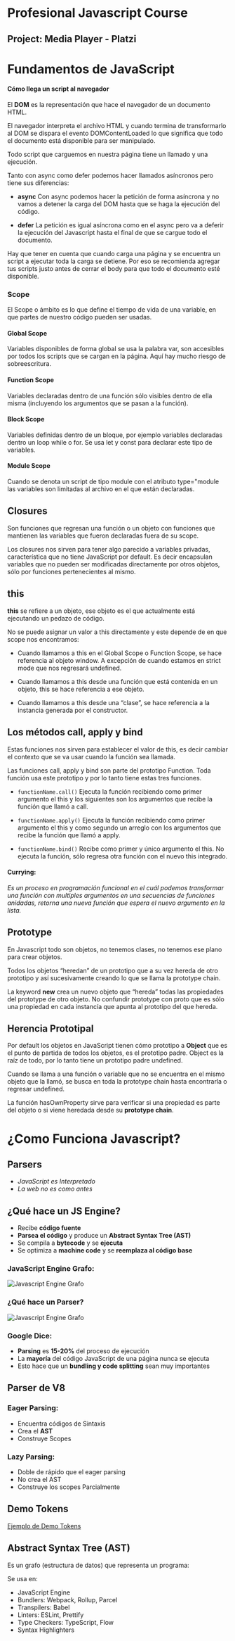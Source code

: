 # Profesional Javascript Course

## Project: Media Player - Platzi

# Fundamentos de JavaScript

#### Cómo llega un script al navegador

El **DOM** es la representación que hace el navegador de un documento HTML.

El navegador interpreta el archivo HTML y cuando termina de transformarlo al DOM se dispara el evento DOMContentLoaded lo que significa que todo el documento está disponible para ser manipulado.

Todo script que carguemos en nuestra página tiene un llamado y una ejecución.

Tanto con async como defer podemos hacer llamados asíncronos pero tiene sus diferencias:

- **async** Con async podemos hacer la petición de forma asíncrona y no vamos a detener la carga del DOM hasta que se haga la ejecución del código.

- **defer** La petición es igual asíncrona como en el async pero va a deferir la ejecución del Javascript hasta el final de que se cargue todo el documento.

Hay que tener en cuenta que cuando carga una página y se encuentra un script a ejecutar toda la carga se detiene. Por eso se recomienda agregar tus scripts justo antes de cerrar el body para que todo el documento esté disponible.

### Scope

El Scope o ámbito es lo que define el tiempo de vida de una variable, en que partes de nuestro código pueden ser usadas.

#### Global Scope

Variables disponibles de forma global se usa la palabra var, son accesibles por todos los scripts que se cargan en la página. Aquí hay mucho riesgo de sobreescritura.

#### Function Scope

Variables declaradas dentro de una función sólo visibles dentro de ella misma (incluyendo los argumentos que se pasan a la función).

#### Block Scope

Variables definidas dentro de un bloque, por ejemplo variables declaradas dentro un loop while o for. Se usa let y const para declarar este tipo de variables.

#### Module Scope

Cuando se denota un script de tipo module con el atributo type="module las variables son limitadas al archivo en el que están declaradas.

## Closures

Son funciones que regresan una función o un objeto con funciones que mantienen las variables que fueron declaradas fuera de su scope.

Los closures nos sirven para tener algo parecido a variables privadas, característica que no tiene JavaScript por default. Es decir encapsulan variables que no pueden ser modificadas directamente por otros objetos, sólo por funciones pertenecientes al mismo.

## this

**this** se refiere a un objeto, ese objeto es el que actualmente está ejecutando un pedazo de código.

No se puede asignar un valor a this directamente y este depende de en que scope nos encontramos:

- Cuando llamamos a this en el Global Scope o Function Scope, se hace referencia al objeto window. A excepción de cuando estamos en strict mode que nos regresará undefined.

- Cuando llamamos a this desde una función que está contenida en un objeto, this se hace referencia a ese objeto.

- Cuando llamamos a this desde una “clase”, se hace referencia a la instancia generada por el constructor.

## Los métodos **call**, **apply** y **bind**

Estas funciones nos sirven para establecer el valor de this, es decir cambiar el contexto que se va usar cuando la función sea llamada.

Las funciones call, apply y bind son parte del prototipo Function. Toda función usa este prototipo y por lo tanto tiene estas tres funciones.

- `functionName.call()` Ejecuta la función recibiendo como primer argumento el this y los siguientes son los argumentos que recibe la función que llamó a call.

- `functionName.apply()` Ejecuta la función recibiendo como primer argumento el this y como segundo un arreglo con los argumentos que recibe la función que llamó a apply.

- `functionName.bind()` Recibe como primer y único argumento el this. No ejecuta la función, sólo regresa otra función con el nuevo this integrado.

#### Currying:

_Es un proceso en programación funcional en el cuál podemos transformar una función con multiples argumentos en una secuencias de funciones anidadas, retorna una nueva función que espera el nuevo argumento en la lista._

## Prototype

En Javascript todo son objetos, no tenemos clases, no tenemos ese plano para crear objetos.

Todos los objetos “heredan” de un prototipo que a su vez hereda de otro prototipo y así sucesivamente creando lo que se llama la prototype chain.

La keyword **new** crea un nuevo objeto que “hereda” todas las propiedades del prototype de otro objeto. No confundir prototype con proto que es sólo una propiedad en cada instancía que apunta al prototipo del que hereda.

## Herencia Prototipal

Por default los objetos en JavaScript tienen cómo prototipo a **Object** que es el punto de partida de todos los objetos, es el prototipo padre. Object es la raíz de todo, por lo tanto tiene un prototipo padre undefined.

Cuando se llama a una función o variable que no se encuentra en el mismo objeto que la llamó, se busca en toda la prototype chain hasta encontrarla o regresar undefined.

La función hasOwnProperty sirve para verificar si una propiedad es parte del objeto o si viene heredada desde su **prototype chain**.

# ¿Como Funciona Javascript?

## Parsers

- _JavaScript es Interpretado_
- _La web no es como antes_

## ¿Qué hace un JS Engine?

- Recibe **código fuente**
- **Parsea el código** y produce un **Abstract Syntax Tree (AST)**
- Se compila a **bytecode** y se **ejecuta**
- Se optimiza a **machine code** y se **reemplaza al código base**

### JavaScript Engine Grafo:

![Javascript Engine Grafo](images/javascript-engine-grafo.png)


### ¿Qué hace un Parser?

![Javascript Engine Grafo](images/what-does-a-parser.png)

### Google Dice:

- **Parsing** es **15-20%** del proceso de ejecución
- La **mayoría** del código JavaScript de una página nunca se ejecuta
- Esto hace que un **bundling y code splitting** sean muy importantes 

## Parser de V8

### Eager Parsing:

- Encuentra códigos de Sintaxis
- Crea el **AST**
- Construye Scopes

### Lazy Parsing:

- Doble de rápido que el eager parsing
- No crea el AST
- Construye los scopes Parcialmente

## Demo Tokens

[Ejemplo de Demo Tokens](https://esprima.org/demo/parse.html#)

## Abstract Syntax Tree (AST)

Es un grafo (estructura de datos) que representa un programa:

Se usa en:

- JavaScript Engine
- Bundlers: Webpack, Rollup, Parcel
- Transpilers: Babel
- Linters: ESLint, Prettify
- Type Checkers: TypeScript, Flow
- Syntax Highlighters
  


